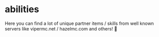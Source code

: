 # abilities
 Here you can find a lot of unique partner items / skills from well known servers like vipermc.net / hazelmc.com and others! 🍒
